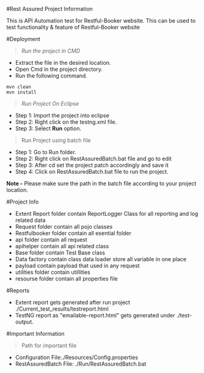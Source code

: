 #Rest Assured Project Information

This is API Automation test for Restful-Booker website. This can be used to test functionality & feature of Restful-Booker website

#Deployment

>_Run the project in CMD_

* Extract the file in the desired location.
* Open Cmd in the project directory.
* Run the following command.


```
mvn clean
mvn install

```
>_Run Project On Eclipse_

* Step 1: Import the project into eclipse
* Step 2: Right click on the testng.xml file.
* Step 3: Select **Run**  option.


>Run Project using batch file

* Step 1: Go to Run folder.
* Step 2: Right click on RestAssuredBatch.bat file and go to edit 
* Step 3: After cd set the project patch accordingly and save it
* Step 4: Click on RestAssuredBatch.bat file to run the project. 


**Note -** Please make sure the path in the batch file according to your project location.

#Project Info

* Extent Report folder contain ReportLogger Class for all reporting and log related data 
* Request folder contain all pojo classes
* Restfulbooker folder contain all esential folder 
* api folder contain all request 
* apihelper contain all api related class 
* Base folder contain Test Base class 
* Data factory contain class data loader store all variable in one place
* payload contain payload that used in any request
* utilities folder contain utillities 
* resourse folder contain all properties file 

 
#Reports

* Extent report gets generated after run project ./Current_test_results/testreport.html
* TestNG report as "emailable-report.html" gets generated under ./test-output.


#Important Information

>Path for important file
 
 * Configuration File:./Resources/Config.properties
 * RestAssuredBatch File: ./Run/RestAssuredBatch.bat



>






